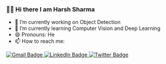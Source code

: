 ### :man_technologist: Hi there I am Harsh Sharma
- 🔭 I’m currently working on Object Detection
- 🌱 I’m currently learning Computer Vision and Deep Learning
- 😄 Pronouns: He
- 📫 How to reach me: 
<div id="badges">
  <a href="mailto:harshgsharma2002@gmail.com">
  <img src ="https://img.shields.io/badge/Gmail-D14836?style=for-the-badge&logo=gmail&logoColor=white" alt="Gmail Badge"/>
  </a>
  <a href="https://www.linkedin.com/in/harsh-sharma-018206233/">
  <img src="https://img.shields.io/badge/LinkedIn-blue?style=for-the-badge&logo=linkedin&logoColor=white" alt="LinkedIn Badge"/>
  </a>
  <a href="https://twitter.com/Harsh26024">
  <img src="https://img.shields.io/badge/Twitter-blue?style=for-the-badge&logo=twitter&logoColor=white" alt="Twitter Badge"/>
  </a>
</div>
<!-- - 👯 I’m looking to collaborate on ... 
- 🤔 I’m looking for help with ...
- 💬 Ask me about ... -->

